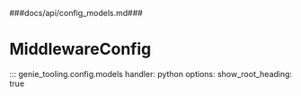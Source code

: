 ###docs/api/config_models.md###
# MiddlewareConfig

::: genie_tooling.config.models
    handler: python
    options:
      show_root_heading: true